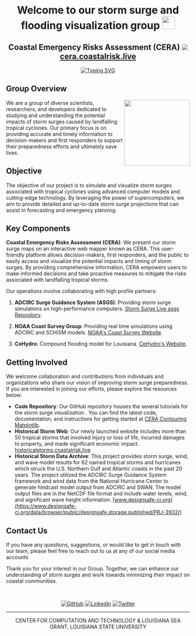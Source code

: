 
# <h1 style="text-align: center;">Welcome to our storm surge and flooding visualization group <img src="https://media.giphy.com/media/hvRJCLFzcasrR4ia7z/giphy.gif" width="35"> 
</h2>
<h2 align="center">
	Coastal Emergency Risks Assessment (CERA)
	<img src="https://i.imgur.com/zwjZCkt.png">  <br/> <a href="https://cera.coastalrisk.live/">cera.coastalrisk.live</a>
</h2>
<p align="center">
  <a href="https://git.io/typing-svg"><img src="https://readme-typing-svg.demolab.com?font=Fira+Code&size=25&duration=4000&pause=1000&color=42BBE6&background=42BBE600&multiline=true&width=435&height=100-&lines=VISUALIZE%3A+the+numbers.;ASSESS%3A+the+situation.;DECIDE%3A+the+next+move." alt="Typing SVG" /></a>
</p>

## Group Overview
<picture> <img align="right" src="https://github.com/7oSkaaa/7oSkaaa/blob/main/Images/Right_Side.gif?raw=true" width = 180px></picture>
We are a group of diverse scientists, researchers, and developers dedicated to studying and understanding the potential impacts of storm surges caused by landfalling tropical cyclones. Our primary focus is on providing accurate and timely information to decision-makers and first responders to support their preparedness efforts and ultimately save lives.

   
## Objective

The objective of our project is to simulate and visualize storm surges associated with tropical cyclones using advanced computer models and cutting-edge technology. By leveraging the power of supercomputers, we aim to provide detailed and up-to-date storm surge projections that can assist in forecasting and emergency planning.

## Key Components

**Coastal Emergency Risks Assessment (CERA)**: We present our storm surge maps on an interactive web mapper known as CERA. This user-friendly platform allows decision-makers, first responders, and the public to easily access and visualize the potential impacts and timing of storm surges. By providing comprehensive information, CERA empowers users to make informed decisions and take proactive measures to mitigate the risks associated with landfalling tropical storms.

Our operations involve collaborating  with high profile partners:

1. **ADCIRC Surge Guidance System (ASGS)**: Providing storm surge simulations on high-performance computers. [Storm Surge Live asgs Repository](https://github.com/StormSurgeLive/asgs).

2. **NOAA Coast Survey Group**: Providing real time simulations using ADCIRC and  SCHISM models. [NOAA's Coast Survey Website](https://nauticalcharts.noaa.gov/).

3. **CeHydro**: Compound flooding model for Louisiana. [CeHydro's Website](http://www.cehydro.com/).
## Getting Involved

We welcome collaboration and contributions from individuals and organizations who share our vision of improving storm surge preparedness. If you are interested in joining our efforts, please explore the resources below:

- **Code Repository**: Our GitHub repository houses the several tutorials for the storm surge visualization . You can find the latest code, documentation, and instructions for getting started at [CERA Contouring Matplotlib](https://github.com/CERA-GROUP/CERA_Contouring_Matplotlib).
- **Historical Storm Web**: Our newly launched website includes more than 50 tropical storms that involved injury or loss of life, incurred damages to property, and made significant economic impact. [historicalstorms.coastalrisk.live](https://historicalstorms.coastalrisk.live/)
- **Historical Storm Data Archive**: This project provides storm surge, wind, and wave model results for 62 named tropical storms and hurricanes which struck the U.S. Northern Gulf and Atlantic coasts in the past 20 years. The project utilized the ADCIRC Surge Guidance System framework and wind data from the National Hurricane Center to generate hindcast model output from ADCIRC and SWAN. The model output files are in the NetCDF file format and include water levels, wind, and significant wave height information. [www.designsafe-ci.org](https://www.designsafe-ci.org/data/browser/public/designsafe.storage.published/PRJ-3932/)

## Contact Us

If you have any questions, suggestions, or would like to get in touch with our team, please feel free to reach out to us at  any of our social media accounts

Thank you for your interest in our Group. Together, we can enhance our understanding of storm surges and work towards minimizing their impact on coastal communities.

<br>
<p align="center">
	<a href="https://github.com/CERA-GROUP"><img src="https://img.shields.io/badge/GitHub-100000?style=for-the-badge&logo=github&logoColor=white" alt="GitHub"/></a>
	<a href="https://www.linkedin.com/company/coastal-emergency-risks-assessment/"><img src="https://img.shields.io/badge/LinkedIn-0077B5?style=for-the-badge&logo=linkedin&logoColor=white" alt="LinkedIn"/></a>
    <a href="https://twitter.com/CERAStormSurge"><img src="https://img.shields.io/badge/Twitter-1DA1F2?style=for-the-badge&logo=twitter&logoColor=white" alt="Twitter"/></a>
</p>

---
<p align="center">
  CENTER FOR COMPUTATION AND TECHNOLOGY & LOUISIANA SEA GRANT, LOUISIANA STATE UNIVERSITY
</p>

